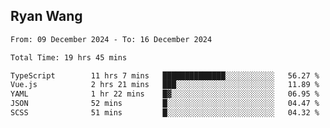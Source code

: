 ## Ryan Wang

<!--START_SECTION:waka-->

```txt
From: 09 December 2024 - To: 16 December 2024

Total Time: 19 hrs 45 mins

TypeScript        11 hrs 7 mins   ██████████████░░░░░░░░░░░   56.27 %
Vue.js            2 hrs 21 mins   ███░░░░░░░░░░░░░░░░░░░░░░   11.89 %
YAML              1 hr 22 mins    █▓░░░░░░░░░░░░░░░░░░░░░░░   06.95 %
JSON              52 mins         █░░░░░░░░░░░░░░░░░░░░░░░░   04.47 %
SCSS              51 mins         █░░░░░░░░░░░░░░░░░░░░░░░░   04.32 %
```

<!--END_SECTION:waka-->
